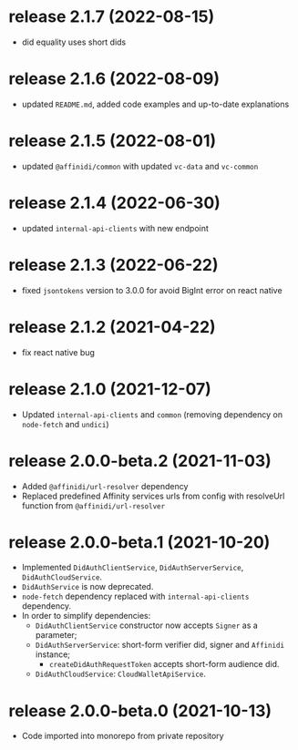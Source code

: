 # release 2.1.7 (2022-08-15)
* did equality uses short dids
# release 2.1.6 (2022-08-09)
* updated `README.md`, added code examples and up-to-date explanations
# release 2.1.5 (2022-08-01)
* updated `@affinidi/common` with updated `vc-data` and `vc-common`
# release 2.1.4 (2022-06-30)
* updated `internal-api-clients` with new endpoint
# release 2.1.3 (2022-06-22)
* fixed `jsontokens` version to 3.0.0 for avoid BigInt error on react native
# release 2.1.2 (2021-04-22)
* fix react native bug
# release 2.1.0 (2021-12-07)
* Updated `internal-api-clients` and `common` (removing dependency on `node-fetch` and `undici`)
# release 2.0.0-beta.2 (2021-11-03)
* Added `@affinidi/url-resolver` dependency
* Replaced predefined Affinity services urls from config with resolveUrl function from `@affinidi/url-resolver`
# release 2.0.0-beta.1 (2021-10-20)
* Implemented `DidAuthClientService`, `DidAuthServerService`, `DidAuthCloudService`.
* `DidAuthService` is now deprecated.
* `node-fetch` dependency replaced with `internal-api-clients` dependency.
* In order to simplify dependencies:
  * `DidAuthClientService` constructor now accepts `Signer` as a parameter;
  * `DidAuthServerService`: short-form verifier did, signer and `Affinidi` instance;
    * `createDidAuthRequestToken` accepts short-form audience did.
  * `DidAuthCloudService`: `CloudWalletApiService`.
# release 2.0.0-beta.0 (2021-10-13)
* Code imported into monorepo from private repository
